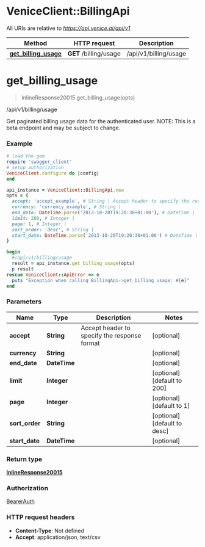 # VeniceClient::BillingApi

All URIs are relative to *https://api.venice.ai/api/v1*

Method | HTTP request | Description
------------- | ------------- | -------------
[**get_billing_usage**](BillingApi.md#get_billing_usage) | **GET** /billing/usage | /api/v1/billing/usage

# **get_billing_usage**
> InlineResponse20015 get_billing_usage(opts)

/api/v1/billing/usage

Get paginated billing usage data for the authenticated user. NOTE: This is a beta endpoint and may be subject to change.

### Example
```ruby
# load the gem
require 'swagger_client'
# setup authorization
VeniceClient.configure do |config|
end

api_instance = VeniceClient::BillingApi.new
opts = { 
  accept: 'accept_example', # String | Accept header to specify the response format
  currency: 'currency_example', # String | 
  end_date: DateTime.parse('2013-10-20T19:20:30+01:00'), # DateTime | 
  limit: 200, # Integer | 
  page: 1, # Integer | 
  sort_order: 'desc', # String | 
  start_date: DateTime.parse('2013-10-20T19:20:30+01:00') # DateTime | 
}

begin
  #/api/v1/billing/usage
  result = api_instance.get_billing_usage(opts)
  p result
rescue VeniceClient::ApiError => e
  puts "Exception when calling BillingApi->get_billing_usage: #{e}"
end
```

### Parameters

Name | Type | Description  | Notes
------------- | ------------- | ------------- | -------------
 **accept** | **String**| Accept header to specify the response format | [optional] 
 **currency** | **String**|  | [optional] 
 **end_date** | **DateTime**|  | [optional] 
 **limit** | **Integer**|  | [optional] [default to 200]
 **page** | **Integer**|  | [optional] [default to 1]
 **sort_order** | **String**|  | [optional] [default to desc]
 **start_date** | **DateTime**|  | [optional] 

### Return type

[**InlineResponse20015**](InlineResponse20015.md)

### Authorization

[BearerAuth](../README.md#BearerAuth)

### HTTP request headers

 - **Content-Type**: Not defined
 - **Accept**: application/json, text/csv



